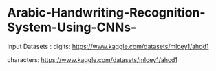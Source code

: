 # Arabic-Handwriting-Recognition-System-Using-CNNs-
Input Datasets : digits: https://www.kaggle.com/datasets/mloey1/ahdd1

characters: https://www.kaggle.com/datasets/mloey1/ahcd1
